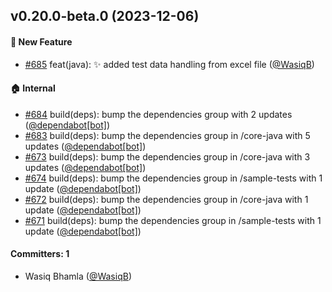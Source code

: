 
## v0.20.0-beta.0 (2023-12-06)

#### :rocket: New Feature
* [#685](https://github.com/BoykaFramework/boyka-framework/pull/685) feat(java): :sparkles: added test data handling from excel file ([@WasiqB](https://github.com/WasiqB))

#### :house: Internal
* [#684](https://github.com/BoykaFramework/boyka-framework/pull/684) build(deps): bump the dependencies group with 2 updates ([@dependabot[bot]](https://github.com/apps/dependabot))
* [#683](https://github.com/BoykaFramework/boyka-framework/pull/683) build(deps): bump the dependencies group in /core-java with 5 updates ([@dependabot[bot]](https://github.com/apps/dependabot))
* [#673](https://github.com/BoykaFramework/boyka-framework/pull/673) build(deps): bump the dependencies group in /core-java with 3 updates ([@dependabot[bot]](https://github.com/apps/dependabot))
* [#674](https://github.com/BoykaFramework/boyka-framework/pull/674) build(deps): bump the dependencies group in /sample-tests with 1 update ([@dependabot[bot]](https://github.com/apps/dependabot))
* [#672](https://github.com/BoykaFramework/boyka-framework/pull/672) build(deps): bump the dependencies group in /core-java with 1 update ([@dependabot[bot]](https://github.com/apps/dependabot))
* [#671](https://github.com/BoykaFramework/boyka-framework/pull/671) build(deps): bump the dependencies group in /sample-tests with 1 update ([@dependabot[bot]](https://github.com/apps/dependabot))

#### Committers: 1
- Wasiq Bhamla ([@WasiqB](https://github.com/WasiqB))
